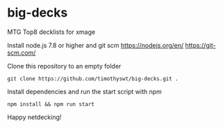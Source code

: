 # big-decks
MTG Top8 decklists for xmage

Install node.js 7.8 or higher and git scm
https://nodejs.org/en/
https://git-scm.com/

Clone this repository to an empty folder
```
git clone https://github.com/timothyswt/big-decks.git .
```
Install dependencies and run the start script with npm
```
npm install && npm run start
```
Happy netdecking!
